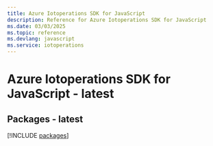 ```yaml
---
title: Azure Iotoperations SDK for JavaScript
description: Reference for Azure Iotoperations SDK for JavaScript
ms.date: 03/03/2025
ms.topic: reference
ms.devlang: javascript
ms.service: iotoperations
---
```

# Azure Iotoperations SDK for JavaScript - latest
## Packages - latest
[!INCLUDE [packages](iotoperations-index.md)]